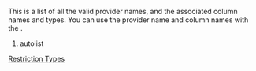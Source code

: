 <properties date="2016-05-10"
/>

This is a list of all the valid provider names, and the associated column names and types. You can use the provider name and column names with the .

1. autolist

[Restriction Types](-Restriction%20Types.htm)
